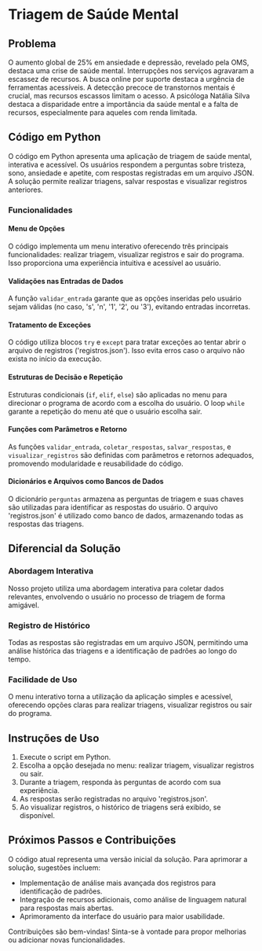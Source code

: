 # Triagem de Saúde Mental

## Problema
O aumento global de 25% em ansiedade e depressão, revelado pela OMS, destaca uma crise de saúde mental. Interrupções nos serviços agravaram a escassez de recursos. A busca online por suporte destaca a urgência de ferramentas acessíveis. A detecção precoce de transtornos mentais é crucial, mas recursos escassos limitam o acesso. A psicóloga Natália Silva destaca a disparidade entre a importância da saúde mental e a falta de recursos, especialmente para aqueles com renda limitada.

## Código em Python

O código em Python apresenta uma aplicação de triagem de saúde mental, interativa e acessível. Os usuários respondem a perguntas sobre tristeza, sono, ansiedade e apetite, com respostas registradas em um arquivo JSON. A solução permite realizar triagens, salvar respostas e visualizar registros anteriores.

### Funcionalidades

#### Menu de Opções
O código implementa um menu interativo oferecendo três principais funcionalidades: realizar triagem, visualizar registros e sair do programa. Isso proporciona uma experiência intuitiva e acessível ao usuário.

#### Validações nas Entradas de Dados
A função `validar_entrada` garante que as opções inseridas pelo usuário sejam válidas (no caso, 's', 'n', '1', '2', ou '3'), evitando entradas incorretas.

#### Tratamento de Exceções
O código utiliza blocos `try` e `except` para tratar exceções ao tentar abrir o arquivo de registros ('registros.json'). Isso evita erros caso o arquivo não exista no início da execução.

#### Estruturas de Decisão e Repetição
Estruturas condicionais (`if`, `elif`, `else`) são aplicadas no menu para direcionar o programa de acordo com a escolha do usuário. O loop `while` garante a repetição do menu até que o usuário escolha sair.

#### Funções com Parâmetros e Retorno
As funções `validar_entrada`, `coletar_respostas`, `salvar_respostas`, e `visualizar_registros` são definidas com parâmetros e retornos adequados, promovendo modularidade e reusabilidade do código.

#### Dicionários e Arquivos como Bancos de Dados
O dicionário `perguntas` armazena as perguntas de triagem e suas chaves são utilizadas para identificar as respostas do usuário. O arquivo 'registros.json' é utilizado como banco de dados, armazenando todas as respostas das triagens.

## Diferencial da Solução

### Abordagem Interativa
Nosso projeto utiliza uma abordagem interativa para coletar dados relevantes, envolvendo o usuário no processo de triagem de forma amigável.

### Registro de Histórico
Todas as respostas são registradas em um arquivo JSON, permitindo uma análise histórica das triagens e a identificação de padrões ao longo do tempo.

### Facilidade de Uso
O menu interativo torna a utilização da aplicação simples e acessível, oferecendo opções claras para realizar triagens, visualizar registros ou sair do programa.

## Instruções de Uso

1. Execute o script em Python.
2. Escolha a opção desejada no menu: realizar triagem, visualizar registros ou sair.
3. Durante a triagem, responda às perguntas de acordo com sua experiência.
4. As respostas serão registradas no arquivo 'registros.json'.
5. Ao visualizar registros, o histórico de triagens será exibido, se disponível.

## Próximos Passos e Contribuições

O código atual representa uma versão inicial da solução. Para aprimorar a solução, sugestões incluem:

- Implementação de análise mais avançada dos registros para identificação de padrões.
- Integração de recursos adicionais, como análise de linguagem natural para respostas mais abertas.
- Aprimoramento da interface do usuário para maior usabilidade.

Contribuições são bem-vindas! Sinta-se à vontade para propor melhorias ou adicionar novas funcionalidades.

